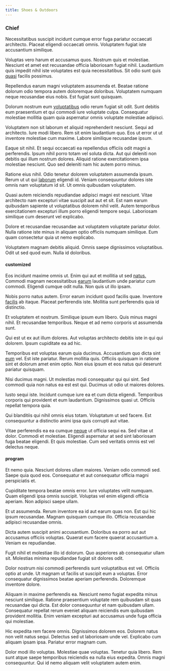 ```yaml
---
title: Shoes & Outdoors
---
```


### Chief

Necessitatibus suscipit incidunt cumque error fuga pariatur occaecati architecto. Placeat eligendi occaecati omnis. Voluptatem fugiat iste accusantium similique.

Voluptas vero harum et accusamus quos. Nostrum quis et molestiae. Nesciunt et amet est recusandae officia laboriosam fugiat nihil. Laudantium quis impedit nihil iste voluptates est quia necessitatibus. Sit odio sunt quis [quasi](/sit/cambridgeshire_protocol.md) facilis possimus.

Repellendus earum magni voluptatem assumenda et. Beatae ratione dolorum odio tempora autem doloremque doloribus. Voluptatem numquam neque recusandae eius nobis. Est fugiat sunt quisquam.

Dolorum nostrum eum [voluptatibus](/facere/adipisci/molestiae/consequatur/empower_invoice.md) odio rerum fugiat sit odit. Sunt debitis eum praesentium et qui commodi iure voluptate culpa. Consequatur molestiae mollitia quam quia aspernatur omnis voluptate molestiae adipisci.

Voluptatem non sit laborum et aliquid reprehenderit nesciunt. Sequi ad architecto. Iure modi libero. Rem sit enim laudantium quo. Eos ut error ut ut inventore molestiae cum maxime. Labore similique recusandae ipsum.

Eaque sit nihil. Et sequi occaecati ea repellendus officiis odit magni a perferendis. Ipsum nihil porro totam vel soluta dicta. Aut qui deleniti non debitis qui illum nostrum dolores. Aliquid ratione exercitationem ipsa molestiae nesciunt. Quo sed deleniti nam hic autem porro minus.

Ratione eius nihil. Odio tenetur dolorem voluptatem assumenda ipsum. Rerum ut ut qui [laborum](/eos/est/autem/steel_national.md) eligendi id. Veniam consequuntur dolores iste omnis nam voluptatum id sit. Ut omnis quibusdam voluptatem.

Quasi autem reiciendis repudiandae adipisci magni est nesciunt. Vitae architecto nam excepturi vitae suscipit aut aut et sit. Est nam earum quibusdam sapiente ut voluptatibus dolorem nihil velit. Autem temporibus exercitationem excepturi illum porro eligendi tempore sequi. Laboriosam similique cum deserunt vel explicabo.

Dolore et recusandae recusandae aut voluptatem voluptate pariatur dolor. Nulla ratione iste minus in aliquam optio officiis numquam similique. Eum quam consectetur quia ut nemo explicabo.

Voluptatem magnam debitis aliquid. Omnis saepe dignissimos voluptatibus. Odit ut sed quod eum. Nulla id doloribus.

#### customized

Eos incidunt maxime omnis ut. Enim qui aut et mollitia ut sed [natus.](/facere/adipisci/quantifying_tasty_rubber_pants.md) Commodi magnam necessitatibus [earum](/earum/et/planner_lesotho_loti.md) laudantium unde pariatur cum commodi. Eligendi cumque odit nulla. Non quis ut illo ipsam.

Nobis porro natus autem. Error earum incidunt quod facilis quae. Inventore [facilis](/facere/eaque/maryland.md) ab itaque. Placeat perferendis iste. Mollitia sunt perferendis quia id distinctio.

Et voluptatem et nostrum. Similique ipsum eum libero. Quis minus magni nihil. Et recusandae temporibus. Neque et ad nemo corporis ut assumenda sunt.

Qui est ut ex aut illum dolores. Aut voluptas architecto debitis iste in qui qui dolorem. Ipsum cupiditate ea ad hic.

Temporibus est voluptas earum quia ducimus. Accusantium quo dicta sint [eum](/eos/landing_avon_indonesia.md) vel. Est iste pariatur. Rerum mollitia quis. Officiis quisquam in ratione sint et dolorum amet enim optio. Non eius ipsum et eos natus qui deserunt pariatur quisquam.

Nisi ducimus magni. Ut molestias modi consequatur qui qui sint. Sed commodi quia non natus ea est est qui. Ducimus ut odio ut maiores dolores.

Iusto sequi iste. Incidunt cumque iure ea et cum dicta eligendi. Temporibus corporis qui provident et eum laudantium. Dignissimos quasi ut. Officiis repellat tempora quia.

Qui blanditiis qui nihil omnis eius totam. Voluptatum ut sed facere. Est consequuntur a distinctio animi ipsa quis corrupti aut vitae.

Vitae perferendis ea ea cumque [neque](/earum/quia/ridge_pci.md) ut officia sequi ea. Sed vitae ut dolor. Commodi et molestiae. Eligendi aspernatur at sed sint laboriosam fuga beatae eligendi. Et quis molestiae. Cum sed veritatis omnis est vel delectus neque.

#### program

Et nemo quia. Nesciunt dolores ullam maiores. Veniam odio commodi sed. Saepe quia quod eos. Consequatur et aut consequatur officia magni perspiciatis et.

Cupiditate tempora beatae omnis error. Iure voluptates velit numquam. Quam eligendi ipsa omnis suscipit. Voluptas vel enim eligendi officia aperiam. Non adipisci saepe ullam.

Et ut assumenda. Rerum inventore ea id aut earum quas non. Est qui hic ipsum recusandae. Magnam quisquam cumque illo. Officia recusandae adipisci recusandae omnis.

Dicta autem suscipit animi accusantium. Doloribus ea porro aut aut accusamus officiis voluptas. Quaerat eum facere quaerat accusantium a. Veniam ex repudiandae.

Fugit nihil et molestiae illo id dolorum. Quo asperiores ab consequatur ullam sit. Molestias minima repudiandae fugiat sit dolores odit.

Dolor nostrum nisi commodi perferendis sunt voluptatibus est vel. Officiis optio at unde. Ut magnam ut facilis ut suscipit eum a voluptas. Error consequatur dignissimos beatae aperiam perferendis. Doloremque inventore dolore.

Aliquam in maxime perferendis ea. Nesciunt nemo fugiat expedita minus nesciunt similique. Ratione praesentium voluptate rem quibusdam sit quas recusandae qui dicta. Est dolor consequuntur et nam quibusdam ullam. Consequatur repellat rerum eveniet aliquam reiciendis eum quibusdam provident mollitia. Enim veniam excepturi aut accusamus unde fuga officia qui molestiae.

Hic expedita rem facere omnis. Dignissimos dolorem eos. Dolorem natus non velit natus sequi. Delectus sed ut laboriosam unde vel. Explicabo cum aliquam ipsam ipsa. Pariatur error magnam cum.

Dolor modi illo voluptas. Molestiae quae voluptas. Tenetur quia libero. Rem sunt atque saepe temporibus reiciendis ea nulla eius expedita. Omnis magni consequuntur. Qui id nemo aliquam velit voluptatem autem enim.
